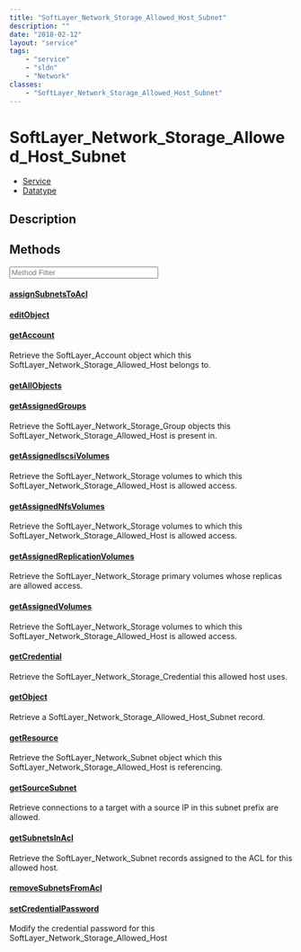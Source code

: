 ```yaml
---
title: "SoftLayer_Network_Storage_Allowed_Host_Subnet"
description: ""
date: "2018-02-12"
layout: "service"
tags:
    - "service"
    - "sldn"
    - "Network"
classes:
    - "SoftLayer_Network_Storage_Allowed_Host_Subnet"
---
```

# SoftLayer_Network_Storage_Allowed_Host_Subnet
<div id='service-datatype'>
    <ul id='sldn-reference-tabs'>
    <li id='service'> <a href='/reference/services/SoftLayer_Network_Storage_Allowed_Host_Subnet' >Service</a></li>    <li id='datatype'> <a href='/reference/datatypes/SoftLayer_Network_Storage_Allowed_Host_Subnet' >Datatype</a></li>
    </ul>
</div>

## Description






        
<div id="properties" class="content service-content">

## Methods

<div class="view-filters">
    <div class="clearfix">
        <div class="search-input-box">
            <input placeholder="Method Filter" onkeyup="titleSearch(inputId='edit-combine', divId='method-div', elementClass='method-row')" 
                type="text" id="edit-combine" value="" size="30" maxlength="128" class="form-text">
        </div>
    </div>
</div>

<div id="method-div">

<div class="method-row">

#### [assignSubnetsToAcl](/reference/services/SoftLayer_Network_Storage_Allowed_Host_Subnet/assignSubnetsToAcl)


</div>

<div class="method-row">

#### [editObject](/reference/services/SoftLayer_Network_Storage_Allowed_Host_Subnet/editObject)


</div>

<div class="method-row">

#### [getAccount](/reference/services/SoftLayer_Network_Storage_Allowed_Host_Subnet/getAccount)
Retrieve the SoftLayer_Account object which this SoftLayer_Network_Storage_Allowed_Host belongs to.

</div>

<div class="method-row">

#### [getAllObjects](/reference/services/SoftLayer_Network_Storage_Allowed_Host_Subnet/getAllObjects)


</div>

<div class="method-row">

#### [getAssignedGroups](/reference/services/SoftLayer_Network_Storage_Allowed_Host_Subnet/getAssignedGroups)
Retrieve the SoftLayer_Network_Storage_Group objects this SoftLayer_Network_Storage_Allowed_Host is present in.

</div>

<div class="method-row">

#### [getAssignedIscsiVolumes](/reference/services/SoftLayer_Network_Storage_Allowed_Host_Subnet/getAssignedIscsiVolumes)
Retrieve the SoftLayer_Network_Storage volumes to which this SoftLayer_Network_Storage_Allowed_Host is allowed access.

</div>

<div class="method-row">

#### [getAssignedNfsVolumes](/reference/services/SoftLayer_Network_Storage_Allowed_Host_Subnet/getAssignedNfsVolumes)
Retrieve the SoftLayer_Network_Storage volumes to which this SoftLayer_Network_Storage_Allowed_Host is allowed access.

</div>

<div class="method-row">

#### [getAssignedReplicationVolumes](/reference/services/SoftLayer_Network_Storage_Allowed_Host_Subnet/getAssignedReplicationVolumes)
Retrieve the SoftLayer_Network_Storage primary volumes whose replicas are allowed access.

</div>

<div class="method-row">

#### [getAssignedVolumes](/reference/services/SoftLayer_Network_Storage_Allowed_Host_Subnet/getAssignedVolumes)
Retrieve the SoftLayer_Network_Storage volumes to which this SoftLayer_Network_Storage_Allowed_Host is allowed access.

</div>

<div class="method-row">

#### [getCredential](/reference/services/SoftLayer_Network_Storage_Allowed_Host_Subnet/getCredential)
Retrieve the SoftLayer_Network_Storage_Credential this allowed host uses.

</div>

<div class="method-row">

#### [getObject](/reference/services/SoftLayer_Network_Storage_Allowed_Host_Subnet/getObject)
Retrieve a SoftLayer_Network_Storage_Allowed_Host_Subnet record.

</div>

<div class="method-row">

#### [getResource](/reference/services/SoftLayer_Network_Storage_Allowed_Host_Subnet/getResource)
Retrieve the SoftLayer_Network_Subnet object which this SoftLayer_Network_Storage_Allowed_Host is referencing.

</div>

<div class="method-row">

#### [getSourceSubnet](/reference/services/SoftLayer_Network_Storage_Allowed_Host_Subnet/getSourceSubnet)
Retrieve connections to a target with a source IP in this subnet prefix are allowed.

</div>

<div class="method-row">

#### [getSubnetsInAcl](/reference/services/SoftLayer_Network_Storage_Allowed_Host_Subnet/getSubnetsInAcl)
Retrieve the SoftLayer_Network_Subnet records assigned to the ACL for this allowed host.

</div>

<div class="method-row">

#### [removeSubnetsFromAcl](/reference/services/SoftLayer_Network_Storage_Allowed_Host_Subnet/removeSubnetsFromAcl)


</div>

<div class="method-row">

#### [setCredentialPassword](/reference/services/SoftLayer_Network_Storage_Allowed_Host_Subnet/setCredentialPassword)
Modify the credential password for this SoftLayer_Network_Storage_Allowed_Host

</div>
</div>

</div>


